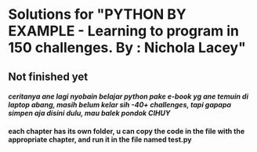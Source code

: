 # Solutions for "PYTHON BY EXAMPLE - Learning to program in 150 challenges. By : Nichola Lacey"
## Not finished yet
#### <i>ceritanya ane lagi nyobain belajar python pake e-book yg ane temuin di laptop abang, masih belum kelar sih -40+ challenges, tapi gapapa simpen aja disini dulu, mau balek pondok CIHUY</i>

#### each chapter has its own folder, u can copy the code in the file with the appropriate chapter, and run it in the file named test.py
